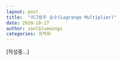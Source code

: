 ```yaml
---
layout: post
title:  "라그랑주 승수(Lagrange Multiplier)"
date: 2020-10-27
author: seolbluewings
categories: 최적화
---
```


[작성중...]



